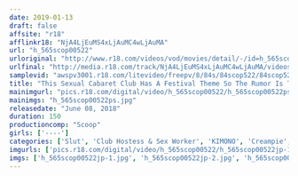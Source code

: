 ```yaml
---
date: 2019-01-13
draft: false
affsite: "r18"
afflinkr18: "NjA4LjEuMS4xLjAuMC4wLjAuMA"
url: "h_565scop00522"
urloriginal: "http://www.r18.com/videos/vod/movies/detail/-/id=h_565scop00522"
urlfinal: "http://media.r18.com/track/NjA4LjEuMS4xLjAuMC4wLjAuMA/videos/vod/movies/detail/-/id=h_565scop00522"
samplevid: "awspv3001.r18.com/litevideo/freepv/8/84s/84scop522/84scop522_dmb_w.mp4"
title: "This Sexual Cabaret Club Has A Festival Theme So The Rumor Is That You'll Get To Slip Your Dick In For Some Raw Fucking Every Time They Scream And Shout In Celebration!! Is That Rumor True!? A Thorough Investigation!!"
mainimgurl: "pics.r18.com/digital/video/h_565scop00522/h_565scop00522ps.jpg"
mainimgs: "h_565scop00522ps.jpg"
releasedate: "June 08, 2018"
duration: 150
productioncomp: "Scoop"
girls: ['----']
categories: ['Slut', 'Club Hostess & Sex Worker', 'KIMONO', 'Creampie', 'Threesome / Foursome', 'Hi-Def']
imgurls: ['pics.r18.com/digital/video/h_565scop00522/h_565scop00522jp-1.jpg', 'pics.r18.com/digital/video/h_565scop00522/h_565scop00522jp-2.jpg', 'pics.r18.com/digital/video/h_565scop00522/h_565scop00522jp-3.jpg', 'pics.r18.com/digital/video/h_565scop00522/h_565scop00522jp-4.jpg', 'pics.r18.com/digital/video/h_565scop00522/h_565scop00522jp-5.jpg', 'pics.r18.com/digital/video/h_565scop00522/h_565scop00522jp-6.jpg', 'pics.r18.com/digital/video/h_565scop00522/h_565scop00522jp-7.jpg', 'pics.r18.com/digital/video/h_565scop00522/h_565scop00522jp-8.jpg', 'pics.r18.com/digital/video/h_565scop00522/h_565scop00522jp-9.jpg', 'pics.r18.com/digital/video/h_565scop00522/h_565scop00522jp-10.jpg', 'pics.r18.com/digital/video/h_565scop00522/h_565scop00522jp-11.jpg', 'pics.r18.com/digital/video/h_565scop00522/h_565scop00522jp-12.jpg', 'pics.r18.com/digital/video/h_565scop00522/h_565scop00522jp-13.jpg', 'pics.r18.com/digital/video/h_565scop00522/h_565scop00522jp-14.jpg', 'pics.r18.com/digital/video/h_565scop00522/h_565scop00522jp-15.jpg', 'pics.r18.com/digital/video/h_565scop00522/h_565scop00522jp-16.jpg', 'pics.r18.com/digital/video/h_565scop00522/h_565scop00522jp-17.jpg', 'pics.r18.com/digital/video/h_565scop00522/h_565scop00522jp-18.jpg', 'pics.r18.com/digital/video/h_565scop00522/h_565scop00522jp-19.jpg', 'pics.r18.com/digital/video/h_565scop00522/h_565scop00522jp-20.jpg']
imgs: ['h_565scop00522jp-1.jpg', 'h_565scop00522jp-2.jpg', 'h_565scop00522jp-3.jpg', 'h_565scop00522jp-4.jpg', 'h_565scop00522jp-5.jpg', 'h_565scop00522jp-6.jpg', 'h_565scop00522jp-7.jpg', 'h_565scop00522jp-8.jpg', 'h_565scop00522jp-9.jpg', 'h_565scop00522jp-10.jpg', 'h_565scop00522jp-11.jpg', 'h_565scop00522jp-12.jpg', 'h_565scop00522jp-13.jpg', 'h_565scop00522jp-14.jpg', 'h_565scop00522jp-15.jpg', 'h_565scop00522jp-16.jpg', 'h_565scop00522jp-17.jpg', 'h_565scop00522jp-18.jpg', 'h_565scop00522jp-19.jpg', 'h_565scop00522jp-20.jpg']
---
```

